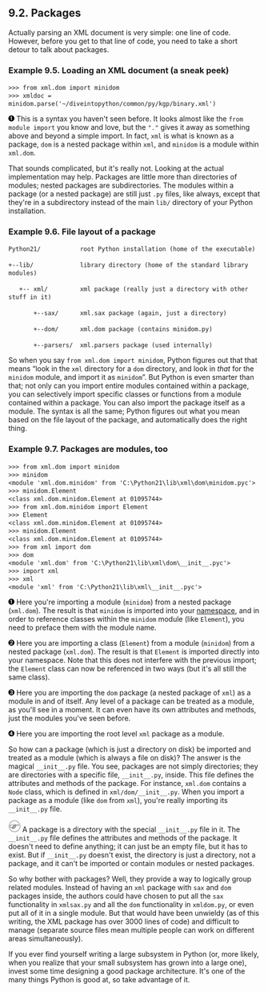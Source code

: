 

9.2. Packages
-------------

Actually parsing an XML document is very simple: one line of code.
However, before you get to that line of code, you need to take a short
detour to talk about packages.

### Example 9.5. Loading an XML document (a sneak peek)

    >>> from xml.dom import minidom 
    >>> xmldoc = minidom.parse('~/diveintopython/common/py/kgp/binary.xml')



[![1](../images/callouts/1.png)](#kgp.packages.1.1) This is a syntax you haven't seen before. It looks almost like the `from module import` you know and love, but the `"."` gives it away as something above and beyond a simple import. In fact, `xml` is what is known as a package, `dom` is a nested package within `xml`, and `minidom` is a module within `xml.dom`. 

That sounds complicated, but it's really not. Looking at the actual
implementation may help. Packages are little more than directories of
modules; nested packages are subdirectories. The modules within a
package (or a nested package) are still just `.py` files, like always,
except that they're in a subdirectory instead of the main `lib/`
directory of your Python installation.

### Example 9.6. File layout of a package

    Python21/           root Python installation (home of the executable)
     
    +--lib/             library directory (home of the standard library modules)
        
       +-- xml/         xml package (really just a directory with other stuff in it)
            
           +--sax/      xml.sax package (again, just a directory)
            
           +--dom/      xml.dom package (contains minidom.py)
            
           +--parsers/  xml.parsers package (used internally)

So when you say `from xml.dom import minidom`, Python figures out that
that means “look in the `xml` directory for a `dom` directory, and look
in *that* for the `minidom` module, and import it as `minidom`”. But
Python is even smarter than that; not only can you import entire modules
contained within a package, you can selectively import specific classes
or functions from a module contained within a package. You can also
import the package itself as a module. The syntax is all the same;
Python figures out what you mean based on the file layout of the
package, and automatically does the right thing.

### Example 9.7. Packages are modules, too

    >>> from xml.dom import minidom         
    >>> minidom
    <module 'xml.dom.minidom' from 'C:\Python21\lib\xml\dom\minidom.pyc'>
    >>> minidom.Element
    <class xml.dom.minidom.Element at 01095744>
    >>> from xml.dom.minidom import Element 
    >>> Element
    <class xml.dom.minidom.Element at 01095744>
    >>> minidom.Element
    <class xml.dom.minidom.Element at 01095744>
    >>> from xml import dom                 
    >>> dom
    <module 'xml.dom' from 'C:\Python21\lib\xml\dom\__init__.pyc'>
    >>> import xml                          
    >>> xml
    <module 'xml' from 'C:\Python21\lib\xml\__init__.pyc'>



[![1](../images/callouts/1.png)](#kgp.packages.2.1) Here you're importing a module (`minidom`) from a nested package (`xml.dom`). The result is that `minidom` is imported into your [namespace](../html_processing/locals_and_globals.html "8.5. locals and globals"), and in order to reference classes within the `minidom` module (like `Element`), you need to preface them with the module name. 

[![2](../images/callouts/2.png)](#kgp.packages.2.2) Here you are importing a class (`Element`) from a module (`minidom`) from a nested package (`xml.dom`). The result is that `Element` is imported directly into your namespace. Note that this does not interfere with the previous import; the `Element` class can now be referenced in two ways (but it's all still the same class). 

[![3](../images/callouts/3.png)](#kgp.packages.2.3) Here you are importing the `dom` package (a nested package of `xml`) as a module in and of itself. Any level of a package can be treated as a module, as you'll see in a moment. It can even have its own attributes and methods, just the modules you've seen before. 

[![4](../images/callouts/4.png)](#kgp.packages.2.4) Here you are importing the root level `xml` package as a module. 

So how can a package (which is just a directory on disk) be imported and
treated as a module (which is always a file on disk)? The answer is the
magical `__init__.py` file. You see, packages are not simply
directories; they are directories with a specific file, `__init__.py`,
inside. This file defines the attributes and methods of the package. For
instance, `xml.dom` contains a `Node` class, which is defined in
`xml/dom/__init__.py`. When you import a package as a module (like `dom`
from `xml`), you're really importing its `__init__.py` file.


![Note](../images/note.png) 
A package is a directory with the special `__init__.py` file in it. The `__init__.py` file defines the attributes and methods of the package. It doesn't need to define anything; it can just be an empty file, but it has to exist. But if `__init__.py` doesn't exist, the directory is just a directory, not a package, and it can't be imported or contain modules or nested packages. 

So why bother with packages? Well, they provide a way to logically group
related modules. Instead of having an `xml` package with `sax` and `dom`
packages inside, the authors could have chosen to put all the `sax`
functionality in `xmlsax.py` and all the `dom` functionality in
`xmldom.py`, or even put all of it in a single module. But that would
have been unwieldy (as of this writing, the XML package has over 3000
lines of code) and difficult to manage (separate source files mean
multiple people can work on different areas simultaneously).

If you ever find yourself writing a large subsystem in Python (or, more
likely, when you realize that your small subsystem has grown into a
large one), invest some time designing a good package architecture. It's
one of the many things Python is good at, so take advantage of it.

  

